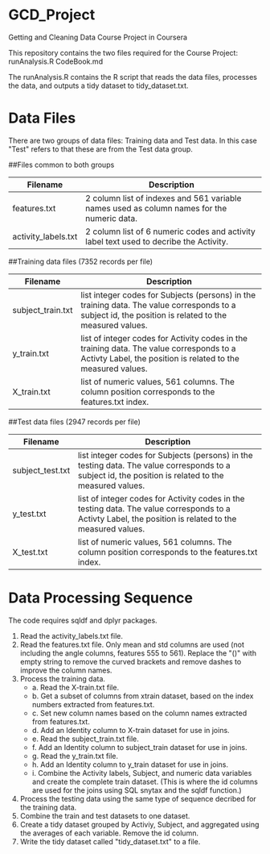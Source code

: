 # GCD_Project
Getting and Cleaning Data Course Project in Coursera

This repository contains the two files required for the Course Project: 
runAnalysis.R
CodeBook.md

The runAnalysis.R contains the R script that reads the data files, processes the data, and outputs a tidy dataset to tidy_dataset.txt.  

# Data Files
There are two groups of data files: Training data and Test data.  In this case "Test" refers to that these are from the Test data group.

##Files common to both groups

Filename              | Description
--------------------- | ----------------------------------------------------------------------------------------------------
features.txt          | 2 column list of indexes and 561 variable names used as column names for the numeric data.
activity_labels.txt   | 2 column list of 6 numeric codes and activity label text used to decribe the Activity.

##Training data files (7352 records per file)

Filename              | Description
--------------------- | ----------------------------------------------------------------------------------------------------
subject_train.txt     | list integer codes for Subjects (persons) in the training data.  The value corresponds to a subject id, the position is related to the measured values.
y_train.txt           | list of integer codes for Activity codes in the training data. The value corresponds to a Activty Label, the position is related to the measured values.
X_train.txt           | list of numeric values, 561 columns. The column position corresponds to the features.txt index.

##Test data files (2947 records per file)  

Filename              | Description
--------------------- | ----------------------------------------------------------------------------------------------------
subject_test.txt      | list integer codes for Subjects (persons) in the testing data. The value corresponds to a subject id, the position is related to the measured values.
y_test.txt            | list of integer codes for Activity codes in the testing data. The value corresponds to a Activty Label, the position is related to the measured values.
X_test.txt            | list of numeric values, 561 columns. The column position corresponds to the features.txt index.
                      
# Data Processing Sequence

The code requires sqldf and dplyr packages.  

1. Read the activity_labels.txt file.
2. Read the features.txt file.  Only mean and std columns are used (not including the angle columns, features 555 to 561).  Replace the "()" with empty string to remove the curved brackets and remove dashes to improve the column names.
3. Process the training data.
    + a.  Read the X-train.txt file.
    + b.  Get a subset of columns from xtrain dataset, based on the index numbers extracted from features.txt.
    + c.  Set new column names based on the column names extracted from features.txt.
    + d.  Add an Identity column to X-train dataset for use in joins.
    + e.  Read the subject_train.txt file.
    + f.  Add an Identity column to subject_train dataset for use in joins.
    + g.  Read the y_train.txt file.
    + h.  Add an Identity column to y_train dataset for use in joins.
    + i.  Combine the Activity labels, Subject, and numeric data variables and create the complete train dataset.
        (This is where the id columns are used for the joins using SQL snytax and the sqldf function.)
4. Process the testing data using the same type of sequence decribed for the training data.
5. Combine the train and test datasets to one dataset.
6. Create a tidy dataset grouped by Activiy, Subject, and aggregated using the averages of each variable. Remove the id column.
7. Write the tidy dataset called "tidy_dataset.txt" to a file.
